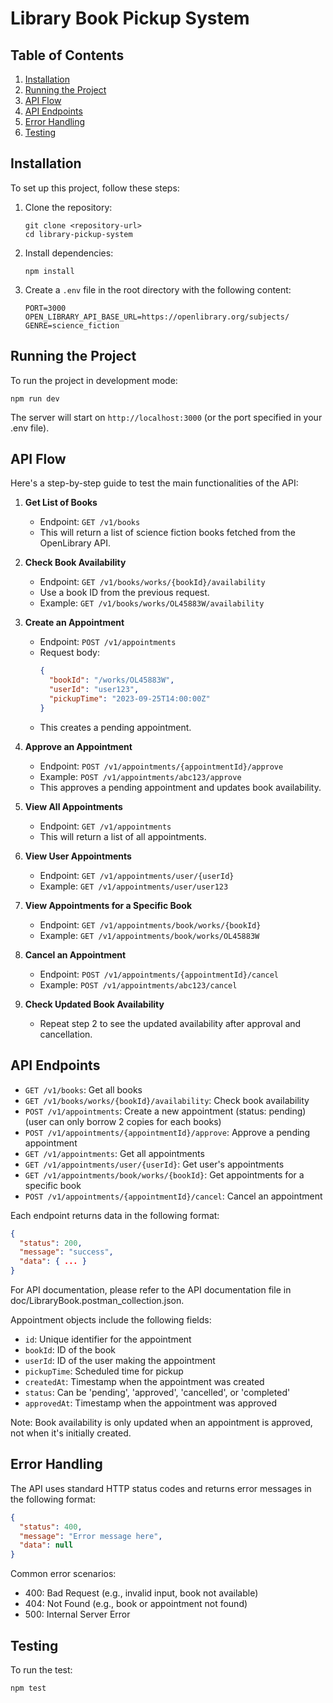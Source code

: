 # Library Book Pickup System

## Table of Contents
1. [Installation](#installation)
2. [Running the Project](#running-the-project)
3. [API Flow](#api-flow)
4. [API Endpoints](#api-endpoints)
5. [Error Handling](#error-handling)
6. [Testing](#testing)

## Installation

To set up this project, follow these steps:

1. Clone the repository:
   ```
   git clone <repository-url>
   cd library-pickup-system
   ```

2. Install dependencies:
   ```
   npm install
   ```

3. Create a `.env` file in the root directory with the following content:
   ```
   PORT=3000
   OPEN_LIBRARY_API_BASE_URL=https://openlibrary.org/subjects/
   GENRE=science_fiction
   ```

## Running the Project

To run the project in development mode:

```
npm run dev
```

The server will start on `http://localhost:3000` (or the port specified in your .env file).

## API Flow

Here's a step-by-step guide to test the main functionalities of the API:

1. **Get List of Books**
   - Endpoint: `GET /v1/books`
   - This will return a list of science fiction books fetched from the OpenLibrary API.

2. **Check Book Availability**
   - Endpoint: `GET /v1/books/works/{bookId}/availability`
   - Use a book ID from the previous request.
   - Example: `GET /v1/books/works/OL45883W/availability`

3. **Create an Appointment**
   - Endpoint: `POST /v1/appointments`
   - Request body:
     ```json
     {
       "bookId": "/works/OL45883W",
       "userId": "user123",
       "pickupTime": "2023-09-25T14:00:00Z"
     }
     ```
   - This creates a pending appointment.

4. **Approve an Appointment**
   - Endpoint: `POST /v1/appointments/{appointmentId}/approve`
   - Example: `POST /v1/appointments/abc123/approve`
   - This approves a pending appointment and updates book availability.

5. **View All Appointments**
   - Endpoint: `GET /v1/appointments`
   - This will return a list of all appointments.

6. **View User Appointments**
   - Endpoint: `GET /v1/appointments/user/{userId}`
   - Example: `GET /v1/appointments/user/user123`

7. **View Appointments for a Specific Book**
   - Endpoint: `GET /v1/appointments/book/works/{bookId}`
   - Example: `GET /v1/appointments/book/works/OL45883W`

8. **Cancel an Appointment**
   - Endpoint: `POST /v1/appointments/{appointmentId}/cancel`
   - Example: `POST /v1/appointments/abc123/cancel`

9. **Check Updated Book Availability**
   - Repeat step 2 to see the updated availability after approval and cancellation.

## API Endpoints

- `GET /v1/books`: Get all books
- `GET /v1/books/works/{bookId}/availability`: Check book availability
- `POST /v1/appointments`: Create a new appointment (status: pending) (user can only borrow 2 copies for each books)
- `POST /v1/appointments/{appointmentId}/approve`: Approve a pending appointment
- `GET /v1/appointments`: Get all appointments
- `GET /v1/appointments/user/{userId}`: Get user's appointments
- `GET /v1/appointments/book/works/{bookId}`: Get appointments for a specific book
- `POST /v1/appointments/{appointmentId}/cancel`: Cancel an appointment

Each endpoint returns data in the following format:

```json
{
  "status": 200,
  "message": "success",
  "data": { ... }
}
```
For API documentation, please refer to the API documentation file in doc/LibraryBook.postman_collection.json.

Appointment objects include the following fields:
- `id`: Unique identifier for the appointment
- `bookId`: ID of the book
- `userId`: ID of the user making the appointment
- `pickupTime`: Scheduled time for pickup
- `createdAt`: Timestamp when the appointment was created
- `status`: Can be 'pending', 'approved', 'cancelled', or 'completed'
- `approvedAt`: Timestamp when the appointment was approved

Note: Book availability is only updated when an appointment is approved, not when it's initially created.

## Error Handling

The API uses standard HTTP status codes and returns error messages in the following format:

```json
{
  "status": 400,
  "message": "Error message here",
  "data": null
}
```

Common error scenarios:
- 400: Bad Request (e.g., invalid input, book not available)
- 404: Not Found (e.g., book or appointment not found)
- 500: Internal Server Error

## Testing

To run the test:

```
npm test
```